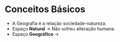 # Conceitos Básicos

* A Geografia é a relação sociedade-natureza.
* Espaço **Natural** -> Não sofreu alteração humana.
* Espaço **Geográfico** ->&#x20;
